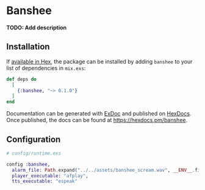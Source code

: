 # Banshee

**TODO: Add description**

## Installation

If [available in Hex](https://hex.pm/docs/publish), the package can be installed
by adding `banshee` to your list of dependencies in `mix.exs`:

```elixir
def deps do
  [
    {:banshee, "~> 0.1.0"}
  ]
end
```

Documentation can be generated with [ExDoc](https://github.com/elixir-lang/ex_doc)
and published on [HexDocs](https://hexdocs.pm). Once published, the docs can
be found at <https://hexdocs.pm/banshee>.

## Configuration

```elixir
# config/runtime.exs

config :banshee,
  alarm_file: Path.expand("../../assets/banshee_scream.wav", __ENV__.file),
  player_executable: "afplay",
  tts_executable: "espeak"
```
